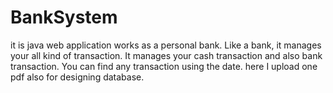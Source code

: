 # BankSystem
it is java web application works as a personal bank.
Like a bank, it manages your all kind of transaction.
It manages your cash transaction and also bank transaction.
You can find any transaction using the date.
here I upload one pdf also for designing database.
